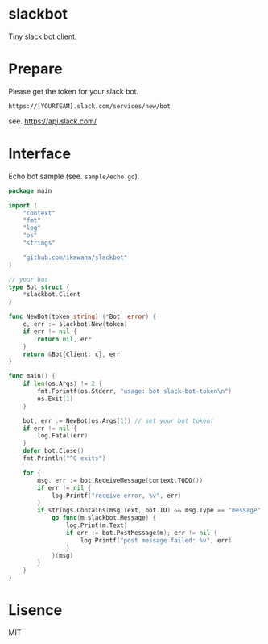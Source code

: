 # slackbot

Tiny slack bot client.

# Prepare

Please get the token for your slack bot.

`https://[YOURTEAM].slack.com/services/new/bot`

see. https://api.slack.com/

# Interface

Echo bot sample (see. `sample/echo.go`).

```Go
package main

import (
	"context"
	"fmt"
	"log"
	"os"
	"strings"

	"github.com/ikawaha/slackbot"
)

// your bot
type Bot struct {
	*slackbot.Client
}

func NewBot(token string) (*Bot, error) {
	c, err := slackbot.New(token)
	if err != nil {
		return nil, err
	}
	return &Bot{Client: c}, err
}

func main() {
	if len(os.Args) != 2 {
		fmt.Fprintf(os.Stderr, "usage: bot slack-bot-token\n")
		os.Exit(1)
	}

	bot, err := NewBot(os.Args[1]) // set your bot token!
	if err != nil {
		log.Fatal(err)
	}
	defer bot.Close()
	fmt.Println("^C exits")

	for {
		msg, err := bot.ReceiveMessage(context.TODO())
		if err != nil {
			log.Printf("receive error, %v", err)
		}
		if strings.Contains(msg.Text, bot.ID) && msg.Type == "message" && msg.SubType == "" {
			go func(m slackbot.Message) {
				log.Print(m.Text)
				if err := bot.PostMessage(m); err != nil {
					log.Printf("post message failed: %v", err)
				}
			}(msg)
		}
	}
}


```

# Lisence

MIT
